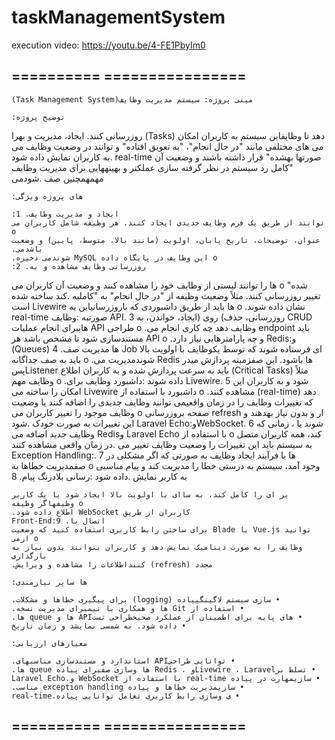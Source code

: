 # taskManagementSystem
execution video: https://youtu.be/4-FE1PbyIm0

## ========== ================

```
(Task Management System)مینی پروژه: سیستم مدیریت وظایف
```
```
:توضیح پروژه
```
روزرسانی کنند. ایجاد، مدیریت و بهرا (Tasks) دهد تا وظایفاین سیستم به کاربران امکان می
های مختلفی مانند "در حال انجام"، "به تعویق افتاده" و توانند در وضعیت وظایف می
به کاربران نمایش داده شود. real-time صورتها بهشده" قرار داشته باشند و وضعیت آن "کامل
رد سیستم در نظر گرفته سازی عملکتر و بهینههایی برای مدیریت وظایف مهمهمچنین صف
.شودمی

```
:های پروژه ویژگی
```
```
:ایجاد و مدیریت وظایف. 1
توانند از طریق یک فرم وظایف جدیدی ایجاد کنند. هر وظیفه شامل کاربران می o
عنوان، توضیحات، تاریخ پایان، اولویت (مانند بالا، متوسط، پایین) و وضعیت
.باشدمی
.شوندمی ذخیره MySQL این وظایف در پایگاه داده o
:روزرسانی وظایف مشاهده و به. 2
```

ها را توانند لیستی از وظایف خود را مشاهده کنند و وضعیت آن کاربران می o
شده" تغییر روزرسانی کنند. مثلاً وضعیت وظیفه از "در حال انجام" به "کاملبه
.کند
ساخته شده است Livewire ها باید از طریق داشبوردی که باروزرسانیاین به o
.نشان داده شوند real-time صورتبه
:وظایف API. 3
روزرسانی، حذف) روی (ایجاد، خواندن، به CRUD هایبرای انجام عملیات API طراحی o
.وظایف
دهد چه کاری انجام می endpoint باید مستندسازی شود تا مشخص باشد هر API o
.و چه پارامترهایی نیاز دارد
Redis:و (Queues) ها مدیریت صف. 4
Job ای فرستاده شوند که توسط یکوظایف با اولویت بالا باید به صف جداگانه o
.شوندمدیریت می Redis ها باشود. این صفزمینه پردازش میدر پسListener
باید به سرعت پردازش شده و به کاربران اطلاع (Critical Tasks) مثلاً وظایف مهم o
.داده شوند
:داشبورد وظایف برای Livewire. 5
شود و به کاربران این امکان را ساخته می Livewire داشبورد با استفاده از o
.مشاهده کنند (real-time) دهد که تغییرات وظایف را در زمان واقعیمی
توانند وظایف جدیدی را اضافه کنند یا وضعیت وظایف موجود را تغییر کاربران می o
صفحه بروزرسانی refresh ار و بدون نیاز بهدهند و این تغییرات به صورت خودک
.شود
Laravel Echo:وWebSocket. 6
شوند یا ، زمانی که وظایف جدید اضافه می Redisو Laravel Echo با استفاده از o
کند، همه کاربران متصل به سیستم باید این تغییرات را وضعیت وظایف تغییر می
.در زمان واقعی مشاهده کنند
Exception Handling:. 7
ها یا فرآیند ایجاد وظایف به صورتی که اگر مشکلی در صفمدیریت خطاها به o
وجود آمد، سیستم به درستی خطا را مدیریت کند و پیام مناسبی به کاربر نمایش
.داده شود
:رسانی بلادرنگ پیام. 8


```
یر ای را کامل کند، به ساای با اولویت بالا ایجاد شود یا یک کاربر وظیفهاگر وظیفه o
.اطلاع داده شود WebSocket کاربران از طریق
Front-End:اتصال با. 9
برای ساختن رابط کاربری استفاده کنید که وضعیت Blade یا Vue.js توانید ازمی o
وظایف را به صورت دینامیک نمایش دهد و کاربران بتوانند بدون نیاز به بارگذاری
.کننداطلاعات را مشاهده و ویرایش (refresh) مجدد
```
```
:ها سایر نیازمندی
```
```
.برای پیگیری خطاها و مشکلات (logging) سازی سیستم لاگینگپیاده •
.ها و همکاری با تیمبرای مدیریت نسخه Git استفاده از •
.ها queue ها و APIهای پایه برای اطمینان از عملکرد صحیحطراحی تست •
داده شود. به شمسی نمایشد و زمان تاریخ •
```
```
:معیارهای ارزیابی
```
```
.استاندارد و مستندسازی مناسبهای APIتوانایی طراحی •
.ها queue ها وسازی صفبرای پیاده Redis ، وLivewire ، Laravelتسلط بر •
Laravel Echo.و WebSocket با استفاده از real-time سازیمهارت در پیاده •
.مناسب exception handling سازیمدیریت خطاها و پیاده •
real-time.ی وسازی رابط کاربری تعامل توانایی پیاده •
```
## ========== ================
